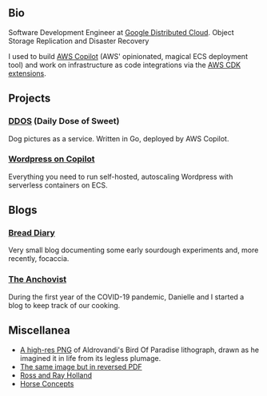 ## Bio
Software Development Engineer at [Google Distributed Cloud](https://cloud.google.com/distributed-cloud).
Object Storage Replication and Disaster Recovery

I used to build [AWS Copilot](https://github.com/aws/copilot-cli) (AWS' opinionated, magical ECS deployment tool) and work on infrastructure as code integrations via the [AWS CDK extensions](https://github.com/aws/aws-cdk/tree/main/packages/@aws-cdk-containers/ecs-service-extensions). 

## Projects
### [DDOS](https://app.ddos.dog) (Daily Dose of Sweet)
Dog pictures as a service. Written in Go, deployed by AWS Copilot.

### [Wordpress on Copilot](https://github.com/bvtujo/copilot-wordpress)
Everything you need to run self-hosted, autoscaling Wordpress with serverless containers on ECS. 

## Blogs
### [Bread Diary](https://austinely.com/bread/)
Very small blog documenting some early sourdough experiments and, more recently, focaccia. 

### [The Anchovist](https://daniellelhenry01.wixsite.com/anchovist)
During the first year of the COVID-19 pandemic, Danielle and I started a blog to keep track of our cooking. 

## Miscellanea
* [A high-res PNG](https://www.icloud.com/iclouddrive/073HUwJpYG_XiwUVkwboF0ZBQ#tradeskin%5Fbw) of Aldrovandi's Bird Of Paradise lithograph, drawn as he imagined it in life from its legless plumage.
* [The same image but in reversed PDF](https://drive.google.com/file/d/1RBXrQpkubgvRRtJjkDS9vwYaFHikNmiD/view?usp=drive_link)
* [Ross and Ray Holland](https://drive.google.com/file/d/1nzLz3IKCNPeipVLBYF-RjL_gqEyKVmtj/view?usp=sharing)
* [Horse Concepts](https://drive.google.com/file/d/1N4d51mXO_J-r3LHQyUD9HMmWeA3md2Oo/view?usp=drivesdk)